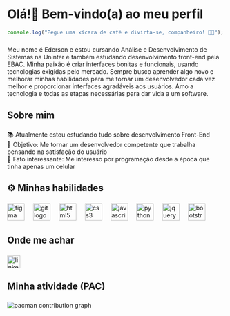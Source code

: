 <h1>Olá!👋 Bem-vindo(a) ao meu perfil</h1>

```js
console.log("Pegue uma xícara de café e divirta-se, companheiro! 👨‍💻");
```

###

<p align="left">Meu nome é Ederson e estou cursando Análise e Desenvolvimento de Sistemas na Uninter e também estudando desenvolvimento front-end pela EBAC. Minha paixão é criar interfaces bonitas e funcionais, usando tecnologias exigidas pelo mercado. Sempre busco aprender algo novo e melhorar minhas habilidades para me tornar um desenvolvedor cada vez melhor e proporcionar interfaces agradáveis aos usuários. Amo a tecnologia e todas as etapas necessárias para dar vida a um software.</p>

###

<h2 align="left">Sobre mim</h2>

###

<p align="left">📚 Atualmente estou estudando tudo sobre desenvolvimento Front-End<br>🎯 Objetivo: Me tornar um desenvolvedor competente que trabalha pensando na satisfação do usuário<br>🎲 Fato interessante: Me interesso por programação desde a época que tinha apenas um celular</p>

###

<h2 align="left">⚙️ Minhas habilidades</h2>

###

<div align="left">
  <img src="https://cdn.jsdelivr.net/gh/devicons/devicon/icons/figma/figma-original.svg" height="40" alt="figma logo"  />
  <img width="12" />
  <img src="https://cdn.jsdelivr.net/gh/devicons/devicon/icons/git/git-original.svg" height="40" alt="git logo"  />
  <img width="12" />
  <img src="https://cdn.jsdelivr.net/gh/devicons/devicon/icons/html5/html5-original.svg" height="40" alt="html5 logo"  />
  <img width="12" />
  <img src="https://cdn.jsdelivr.net/gh/devicons/devicon/icons/css3/css3-original.svg" height="40" alt="css3 logo"  />
  <img width="12" />
  <img src="https://cdn.jsdelivr.net/gh/devicons/devicon/icons/javascript/javascript-plain.svg" height="40" alt="javascript logo"  />
  <img width="12" />
  <img src="https://cdn.jsdelivr.net/gh/devicons/devicon/icons/python/python-original.svg" height="40" alt="python logo"  />
  <img width="12" />
  <img src="https://cdn.jsdelivr.net/gh/devicons/devicon/icons/jquery/jquery-original.svg" height="40" alt="jquery logo"  />
  <img width="12" />
  <img src="https://cdn.jsdelivr.net/gh/devicons/devicon/icons/bootstrap/bootstrap-original.svg" height="40" alt="bootstrap logo"  />
</div>

###

<h2 align="left">Onde me achar</h2>

###

<div align="left">
  <a href="https://www.linkedin.com/in/eddo-ramos" target="_blank">
    <img src="https://img.shields.io/static/v1?message=LinkedIn&logo=linkedin&label=&color=0077B5&logoColor=white&labelColor=&style=for-the-badge" height="30" alt="linkedin logo"  />
  </a>
</div>

###

<h2 align="left">Minha atividade (PAC)</h2>

###

<picture>
  <source media="(prefers-color-scheme: dark)" srcset="https://raw.githubusercontent.com/Ederson-Ramos/Ederson-Ramos/output/pacman-contribution-graph-dark.svg">
  <source media="(prefers-color-scheme: light)" srcset="https://raw.githubusercontent.com/Ederson-Ramos/Ederson-Ramos/output/pacman-contribution-graph.svg">
  <img alt="pacman contribution graph" src="https://raw.githubusercontent.com/Ederson-Ramos/Ederson-Ramos/output/pacman-contribution-graph.svg">
</picture>

###
